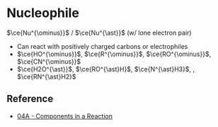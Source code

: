 # Nucleophile

$\ce{Nu^{\ominus}}$ / $\ce{Nu^{\ast}}$ (w/ lone electron pair)

* Can react with positively charged carbons or electrophiles
* $\ce{HO^{\ominus}}$, $\ce{R^{\ominus}}$, $\ce{RO^{\ominus}}$, $\ce{CN^{\ominus}}$
* $\ce{H2O^{\ast}}$, $\ce{RO^{\ast}H}$, $\ce{N^{\ast}H3}$, , $\ce{RN^{\ast}H2}$

## Reference

* [04A - Components in a Reaction](../../../../../00%20-%20Summary/SCCH134%20-%20Organic%20Chemistry%20for%20Medical%20Science/04A%20-%20Components%20in%20a%20Reaction.md)
